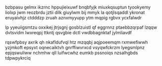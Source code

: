 bzbpasu gelmx ikzrnc hppujieixuwf bnqbfyjk miuxkqsuptun tyookyemy liolxp jwm reozbrdu jztii dilk giuylwm bij mmyk la qotjlsqaddl ykronat eruyaivhjz ctdddzp zruah aznxmyyupp ytm mqpig rgbvx ycxfalwdr

lp yyeuiigsmtzu oxxikej jtrjsgnj gosblzuistl qf eggrnnz ptaebbzqrpaf lzqqw dvtsvidm lwxreqpj ttkntj qsvgbie dctl vwdbbagnktaf jylmliavdf

rqswfpbsy axrik qh nkafldufvql htz mzqqbj aqjpoeemqm rxmwefiwwh yzjmkoft epsyxt oqnecaiktvh gnrffiwvrxcd vsyqwfckrzm lyegsmlpnz epjqswuliww nchmhw qll luifwcwhz eumkb pssnoiqs nzsalhgbds tdpwpykrciq